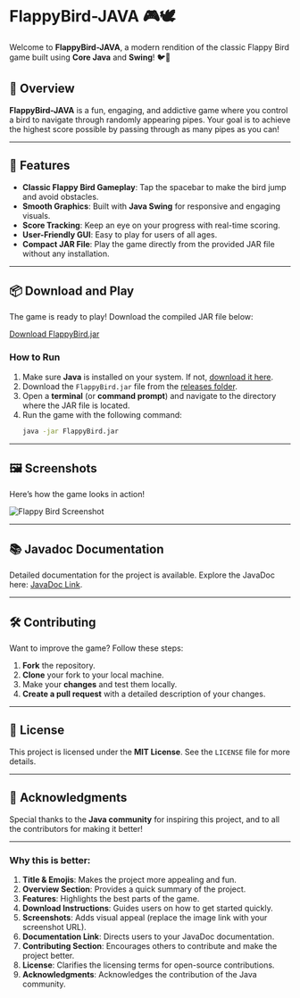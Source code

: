 
# FlappyBird-JAVA 🎮🕊️

Welcome to **FlappyBird-JAVA**, a modern rendition of the classic Flappy Bird game built using **Core Java** and **Swing**! 🐦💨

## 📖 Overview
**FlappyBird-JAVA** is a fun, engaging, and addictive game where you control a bird to navigate through randomly appearing pipes. Your goal is to achieve the highest score possible by passing through as many pipes as you can!

---

## 🚀 Features
- **Classic Flappy Bird Gameplay**: Tap the spacebar to make the bird jump and avoid obstacles.
- **Smooth Graphics**: Built with **Java Swing** for responsive and engaging visuals.
- **Score Tracking**: Keep an eye on your progress with real-time scoring.
- **User-Friendly GUI**: Easy to play for users of all ages.
- **Compact JAR File**: Play the game directly from the provided JAR file without any installation.

---

## 📦 Download and Play

The game is ready to play! Download the compiled JAR file below:

[Download FlappyBird.jar](releases/FlappyBird.jar)

### How to Run
1. Make sure **Java** is installed on your system. If not, [download it here](https://www.oracle.com/java/technologies/javase-downloads.html).
2. Download the `FlappyBird.jar` file from the [releases folder](releases/FlappyBird.jar).
3. Open a **terminal** (or **command prompt**) and navigate to the directory where the JAR file is located.
4. Run the game with the following command:
   ```bash
   java -jar FlappyBird.jar
   ```

---

## 🖼️ Screenshots
Here’s how the game looks in action! 

![Flappy Bird Screenshot](https://your-image-link.com)

---

## 📚 Javadoc Documentation
Detailed documentation for the project is available. Explore the JavaDoc here: [JavaDoc Link](docs/javadoc).

---

## 🛠️ Contributing
Want to improve the game? Follow these steps:

1. **Fork** the repository.
2. **Clone** your fork to your local machine.
3. Make your **changes** and test them locally.
4. **Create a pull request** with a detailed description of your changes.

---

## 📜 License
This project is licensed under the **MIT License**. See the `LICENSE` file for more details.

---

## 🙌 Acknowledgments
Special thanks to the **Java community** for inspiring this project, and to all the contributors for making it better!

---

### **Why this is better:**
1. **Title & Emojis**: Makes the project more appealing and fun.
2. **Overview Section**: Provides a quick summary of the project.
3. **Features**: Highlights the best parts of the game.
4. **Download Instructions**: Guides users on how to get started quickly.
5. **Screenshots**: Adds visual appeal (replace the image link with your screenshot URL).
6. **Documentation Link**: Directs users to your JavaDoc documentation.
7. **Contributing Section**: Encourages others to contribute and make the project better.
8. **License**: Clarifies the licensing terms for open-source contributions.
9. **Acknowledgments**: Acknowledges the contribution of the Java community.

